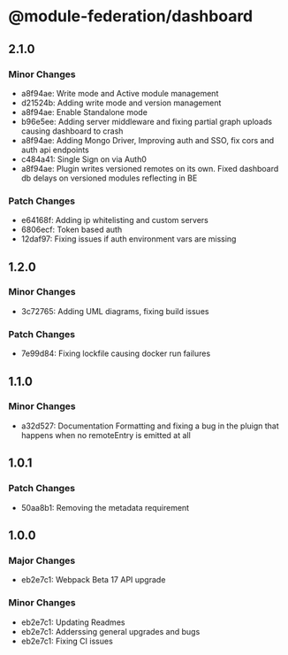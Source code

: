 # @module-federation/dashboard

## 2.1.0

### Minor Changes

- a8f94ae: Write mode and Active module management
- d21524b: Adding write mode and version management
- a8f94ae: Enable Standalone mode
- b96e5ee: Adding server middleware and fixing partial graph uploads causing dashboard to crash
- a8f94ae: Adding Mongo Driver, Improving auth and SSO, fix cors and auth api endpoints
- c484a41: Single Sign on via Auth0
- a8f94ae: Plugin writes versioned remotes on its own. Fixed dashboard db delays on versioned modules reflecting in BE

### Patch Changes

- e64168f: Adding ip whitelisting and custom servers
- 6806ecf: Token based auth
- 12daf97: Fixing issues if auth environment vars are missing

## 1.2.0

### Minor Changes

- 3c72765: Adding UML diagrams, fixing build issues

### Patch Changes

- 7e99d84: Fixing lockfile causing docker run failures

## 1.1.0

### Minor Changes

- a32d527: Documentation Formatting and fixing a bug in the pluign that happens when no remoteEntry is emitted at all

## 1.0.1

### Patch Changes

- 50aa8b1: Removing the metadata requirement

## 1.0.0

### Major Changes

- eb2e7c1: Webpack Beta 17 API upgrade

### Minor Changes

- eb2e7c1: Updating Readmes
- eb2e7c1: Adderssing general upgrades and bugs
- eb2e7c1: Fixing CI issues
